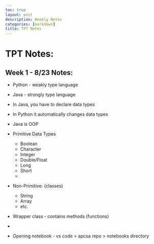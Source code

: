 ```yaml
---
toc: true
layout: post
description: Weekly Notes
categories: [markdown]
title: TPT Notes
---
```


# TPT Notes:

## Week 1 - 8/23 Notes:
* Python - weakly type language
* Java - strongly type language

* In Java, you have to declare data types
* In Python it automatically changes data types
* Java is OOP

* Primitive Data Types
   * Boolean
   * Character
   * Integer
   * Double/Float
   * Long
   * Short
   * 

* Non-Primitive: (classes)
    * String
    * Array
    * etc.

* Wrapper class - contains methods (functions)
* 

* Opening notebook - vs code > apcsa repo > notebooks directory

